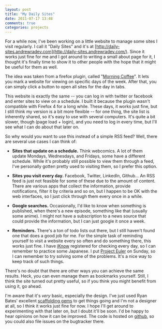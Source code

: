 ```yaml
---
layout: post
title: "My Daily Sites"
date: 2011-07-17 13:48
comments: true
categories: projects
---
```


For a while now, I've been working on a little website to manage some sites I
visit regularly. I call it "Daily Sites" and it's at
[http://daily-sites.andrewradev.com](http://daily-sites.andrewradev.com/).
Since it works just fine for me and I got around to writing a small about page
for it, I thought it's finally time to show it to other people with the hope
that it might be useful for them as well.

<!-- more -->

The idea was taken from a firefox plugin, called
"[Morning Coffee](https://addons.mozilla.org/en-US/firefox/addon/morning-coffee/)".
It lets you mark a website for viewing on specific days of the week. After
that, you can simply click a button to open all sites for the day in tabs.

This website is exactly the same -- you can log in with twitter or facebook and
enter sites to view on a schedule. I built it because the plugin wasn't
compatible with Firefox 4 for a long while. These days, it works just fine, but
I still think my version is a bit more flexible -- for one thing, the site list
is inherently shared, so it's easy to use with several computers. It's quite a
bit slower, though (page load + login), and you need to log in every time, but
I'll see what I can do about that later on.

So why would you want to use this instead of a simple RSS feed? Well, there are
several use cases I can think of:

  - **Sites that update on a schedule.** Think webcomics. A lot of them update
    Mondays, Wednesdays, and Fridays, some have a different schedule. While
    it's probably still possible to view them through a feed, I've personally
    gotten pretty used to visiting them, so I prefer this option.

  - **Sites you visit every day.** Facebook, Twitter, LinkedIn, Github... An
    RSS feed is just not feasible for some of these due to the amount of
    content. There are various apps that collect the information, provide
    notifications, filter it by criteria and so on, but I happen to be OK with
    the web interfaces, so I just click through them every once in a while.

  - **Google searches.** Occasionally, I'd like to know when something is
    published, when there's a new episode, something like that (usually some
    anime). I might not have a subscription to a news source that could provide
    the information, but I can just google it once a week.

  - **Reminders.** There's a ton of todo lists out there, but I still haven't
    found one that does a good job for me. For the simple task of reminding
    yourself to visit a website every so often and do something there, this
    works just fine. I have [iKnow](http://iknow.jp) registered for checking
    every day, so I can remember to practice some Japanese. I put
    [Project Euler](http://projecteuler.net/index.php)
    on Sunday, so I can remember to try solving some of the problems. It's a
    nice way to keep track of such things.

There's no doubt that there are other ways you can achieve the same results.
Heck, you can even manage them as bookmarks yourself. Still, I think the site
turned out pretty useful, so if you think you might benefit from using it, go
ahead.

I'm aware that it's _very_ basic, especially the design. I've just used Ryan
Bates' excellent [scaffolding gems](https://github.com/ryanb/nifty-generators)
to get things going and I'm not a designer at all, so I think it works just
fine for now. I hope I'll get around to experimenting with that later on, but I
doubt it'll be soon. I'd be happy to hear opinions on how it can be improved.
The code is hosted on [github](https://github.com/AndrewRadev/daily-sites), so
you could also file issues on the bugtracker there.
